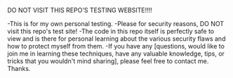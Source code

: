 DO NOT VISIT THIS REPO'S TESTING WEBSITE!!!!

-This is for my own personal testing.
-Please for security reasons, DO NOT visit this repo's test site!
-The code in this repo itself is perfectly safe to view and is there for personal learning about the various security flaws and how to protect myself from them. 
-If you have any [questions,
                  would like to join me in learning these techniques,
                  have any valuable knowledge, tips, or tricks that you wouldn't mind sharing],
                  please feel free to contact me. Thanks.
                  
